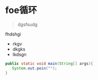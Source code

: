 # foe循环

> dgsfsudg


fhdshgi

+ rkgv
+ dkgks
+ lkdsgn

```java
public static void main(String[] args){
   System.out.pein("");
} 
```